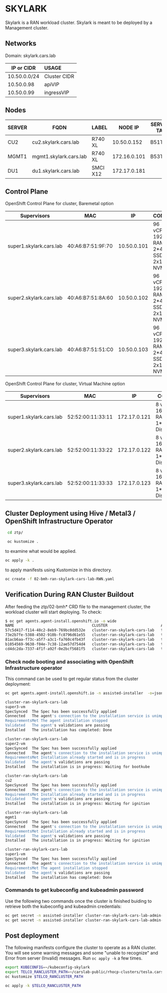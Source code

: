 # SKYLARK

Skylark is a RAN workload cluster.  Skylark is meant to be deployed by a Management cluster.

## Networks
Domain: skylark.cars.lab

| IP or CIDR     | USAGE        |
|----------------|:-------------|
| 10.50.0.0/24   | Cluster CIDR |
| 10.50.0.98     | apiVIP       |
| 10.50.0.99     | ingressVIP   |

## Nodes
| SERVER   | FQDN                       | LABEL        | NODE IP      | SERVICE TAG | BMC IP        | LOCATION  |
|----------|----------------------------|--------------|--------------|-------------|---------------|-----------|
| CU2      | cu2.skylark.cars.lab       | R740 XL      | 10.50.0.152  | B51TJ93     | 172.28.11.35  | LDC1      |
| MGMT1    | mgmt1.skylark.cars.lab     | R740 XL      | 172.16.0.101 | B53TJ93     | 172.28.11.36  | LDC1      |
| DU1      | du1.skylark.cars.lab       | SMCI X12     | 172.17.0.181 |             | 172.28.11.42  | FEC1      |

## Control Plane
OpenShift Control Plane for cluster, Baremetal option

| Supervisors              | MAC               | IP           | CONFIG                                   |
|--------------------------|-------------------|--------------|------------------------------------------|
| super1.skylark.cars.lab  | 40:A6:B7:51:9F:70 | 10.50.0.101  | 96 vCPU, 192G RAM, 2*480 SSD, 2x1.6 NVMe |
| super2.skylark.cars.lab  | 40:A6:B7:51:8A:60 | 10.50.0.102  | 96 vCPU, 192G RAM, 2*480 SSD, 2x1.6 NVMe |
| super3.skylark.cars.lab  | 40:A6:B7:51:51:C0 | 10.50.0.103  | 96 vCPU, 192G RAM, 2*480 SSD, 2x1.6 NVMe |

OpenShift Control Plane for cluster, Virtual Machine option

| Supervisors              | MAC               | IP           | CONFIG                                  |
|--------------------------|-------------------|--------------|-----------------------------------------|
| super1.skylark.cars.lab  | 52:52:00:11:33:11 | 172.17.0.121 | 8 vCPU, 16G RAM, 1*120GB Disk           |
| super2.skylark.cars.lab  | 52:52:00:11:33:22 | 172.17.0.122 | 8 vCPU, 16G RAM, 1*120GB Disk           |
| super3.skylark.cars.lab  | 52:52:00:11:33:33 | 172.17.0.123 | 8 vCPU, 16G RAM, 1*120GB Disk           |


## Cluster Deployment using Hive / Metal3 / OpenShift Infrastructure Operator

```bash
 cd ztp/
 ```

```bash
 oc kustomize .
 ```
 to examine what would be applied.

```bash
oc apply -k .
```

to apply manifests using Kustomize in this directory.

```bash
oc create -f 02-bmh-ran-skylark-cars-lab-RWN.yaml
```

## Verification During RAN Cluster Buildout
After feeding the ztp/02-bmh* CRD file to the management cluster, the workload cluster will start deploying.  To check:

``` bash
$ oc get agents.agent-install.openshift.io -o wide
NAME                                   CLUSTER                        APPROVED   ROLE     STAGE                  HOSTNAME
57c5d417-f114-48c2-8eb9-769bc0dd532e   cluster-ran-skylark-cars-lab   true       master   Done                   super3-vm   
73e2b7fe-5388-4502-910b-fc8796d61e55   cluster-ran-skylark-cars-lab   true       master   Waiting for bootkube   super2-vm   
81acb6aa-f73c-a5f7-a3c1-fa760c4fb43f   cluster-ran-skylark-cars-lab   true       worker   Waiting for ignition   cu2         
b1054569-9638-f04e-7c38-12ae57d754d4   cluster-ran-skylark-cars-lab   true       worker   Waiting for ignition   mgmt1       
cd4dc2da-7337-4f1f-a92f-0e2bcf5681f5   cluster-ran-skylark-cars-lab   true       master   Done                   super1-vm
```

### Check node booting and associating with OpenShift Infrastructure operator
This command can be used to get regular status from the cluster deployment:

```bash
oc get agents.agent-install.openshift.io -n assisted-installer  -o=jsonpath='{range .items[*]}{"\n"}{.spec.clusterDeploymentName.name}{"\n"}{.status.inventory.hostname}{"\n"}{range .status.conditions[*]}{.type}{"\t"}{.message}{"\n"}{end}'

cluster-ran-skylark-cars-lab
super3-vm
SpecSynced	The Spec has been successfully applied
Connected	The agent's connection to the installation service is unimpaired
RequirementsMet	The agent installation stopped
Validated	The agent's validations are passing
Installed	The installation has completed: Done

cluster-ran-skylark-cars-lab
super2-vm
SpecSynced	The Spec has been successfully applied
Connected	The agent's connection to the installation service is unimpaired
RequirementsMet	Installation already started and is in progress
Validated	The agent's validations are passing
Installed	The installation is in progress: Waiting for bootkube

cluster-ran-skylark-cars-lab
cu2
SpecSynced	The Spec has been successfully applied
Connected	The agent's connection to the installation service is unimpaired
RequirementsMet	Installation already started and is in progress
Validated	The agent's validations are passing
Installed	The installation is in progress: Waiting for ignition

cluster-ran-skylark-cars-lab
mgmt1
SpecSynced	The Spec has been successfully applied
Connected	The agent's connection to the installation service is unimpaired
RequirementsMet	Installation already started and is in progress
Validated	The agent's validations are passing
Installed	The installation is in progress: Waiting for ignition

cluster-ran-skylark-cars-lab
super1-vm
SpecSynced	The Spec has been successfully applied
Connected	The agent's connection to the installation service is unimpaired
RequirementsMet	The agent installation stopped
Validated	The agent's validations are passing
Installed	The installation has completed: Done
```

### Commands to get kubeconfig and kubeadmin password
Use the following two commands once the cluster is finished buiding to retrieve both the kubeconfig and kubeadmin credentials:

```bash
oc get secret -n assisted-installer cluster-ran-skylark-cars-lab-admin-kubeconfig -o json | jq -r '.data.kubeconfig' | base64 -d > ~/kubeconfig-skylark
oc get secret -n assisted-installer cluster-ran-skylark-cars-lab-admin-password -o json | jq -r '.data.password' | base64 -d > ~/kubeadmin-skylark
```

## Post deployment
The following manifests configure the cluster to operate as a RAN cluster.  You will see some warning messages and some "unable to recognize" and Error from server (Invalid) messages.  Run `oc apply -k` a few times.

```bash
export KUBECONFIG=~/kubeconfig-skylark
export TELCO_RANCLUSTER_PATH=~/carslab-public/rhocp-clusters/tesla.cars.lab
oc kustomize $TELCO_RANCLUSTER_PATH

oc apply -k $TELCO_RANCLUSTER_PATH
```
